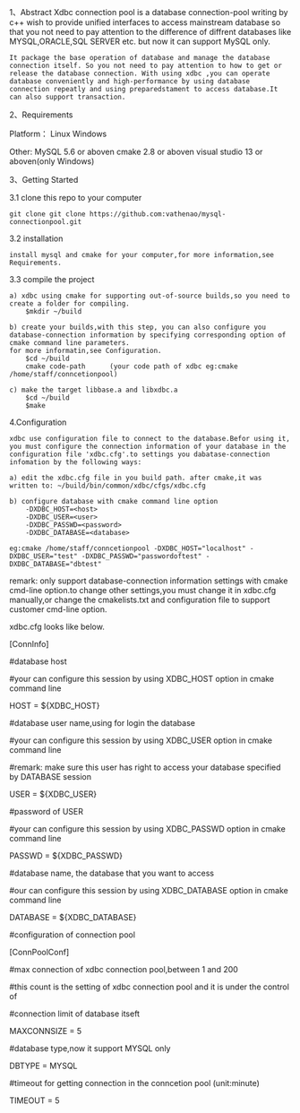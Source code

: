 1、Abstract
    	Xdbc connection pool is a database connection-pool writing by c++ wish to provide unified interfaces to access mainstream database so that you not need to pay attention to the difference of diffrent databases like MYSQL,ORACLE,SQL SERVER etc. but now it can support MySQL only.
	
	It package the base operation of database and manage the database connection itself. So you not need to pay attention to how to get or release the database connection. With using xdbc ,you can operate database conveniently and high-performance by using database connection repeatly and using preparedstament to access database.It can also support transaction.

2、Requirements

Platform：
	Linux
	Windows
	
Other: 
	MySQL 5.6 or aboven
	cmake 2.8 or aboven
	visual studio 13 or aboven(only Windows)

3、Getting Started

3.1 clone this repo to your computer

	git clone git clone https://github.com:vathenao/mysql-connectionpool.git

3.2 installation

	install mysql and cmake for your computer,for more information,see Requirements.

3.3 compile the project

	a) xdbc using cmake for supporting out-of-source builds,so you need to create a folder for compiling.
		$mkdir ~/build
	
 	b) create your builds,with this step, you can also configure you database-connection information by specifying corresponding option of cmake command line parameters.
	for more informatin,see Configuration.
		$cd ~/build
		cmake code-path      (your code path of xdbc eg:cmake /home/staff/conncetionpool)

 	c) make the target libbase.a and libxdbc.a
		$cd ~/build
		$make

4.Configuration
	
	xdbc use configuration file to connect to the database.Befor using it, you must configure the connection information of your database in the configuration file 'xdbc.cfg'.to settings you dabatase-connection infomation by the following ways:

	a) edit the xdbc.cfg file in you build path. after cmake,it was written to: ~/build/bin/common/xdbc/cfgs/xdbc.cfg
	
	b) configure database with cmake command line option
		-DXDBC_HOST=<host>
		-DXDBC_USER=<user>
		-DXDBC_PASSWD=<password>
		-DXDBC_DATABASE=<database>

	eg:cmake /home/staff/conncetionpool -DXDBC_HOST="localhost" -DXDBC_USER="test" -DXDBC_PASSWD="passwordoftest" -DXDBC_DATABASE="dbtest"

remark: only support database-connection information settings with cmake cmd-line option.to change other settings,you must change it in xdbc.cfg manually,or change the cmakelists.txt and configuration file to support customer cmd-line option.

xdbc.cfg looks like below.

[ConnInfo]

#database host

#your can configure this session by using XDBC_HOST option in cmake command line

HOST		=	${XDBC_HOST}


#database user name,using for login the database

#your can configure this session by using XDBC_USER option in cmake command line

#remark: make sure this user has right to access your database specified by DATABASE session

USER  		=	${XDBC_USER}


#password of USER

#your can configure this session by using XDBC_PASSWD option in cmake command line

PASSWD		=	${XDBC_PASSWD}


#database name, the database that you want to access

#our can configure this session by using XDBC_DATABASE option in cmake command line

DATABASE	=	${XDBC_DATABASE}


#configuration of connection pool

[ConnPoolConf]

#max connection of xdbc connection pool,between 1 and 200

#this count is the setting of xdbc connection pool and it is under the control of

#connection limit of database itseft

MAXCONNSIZE =	5


#database type,now it support MYSQL only

DBTYPE		= MYSQL


#timeout for getting connection in the conncetion pool (unit:minute)

TIMEOUT = 5
